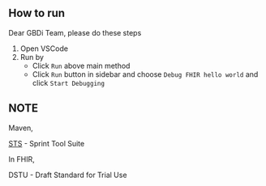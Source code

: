 ## How to run

Dear GBDi Team, please do these steps

1. Open VSCode
2. Run by
   - Click `Run` above main method
   - Click `Run` button in sidebar and choose `Debug FHIR hello world` and click `Start Debugging`

## NOTE

Maven,

[STS](https://spring.io/guides/gs/sts/) - Sprint Tool Suite

In FHIR,

DSTU - Draft Standard for Trial Use
